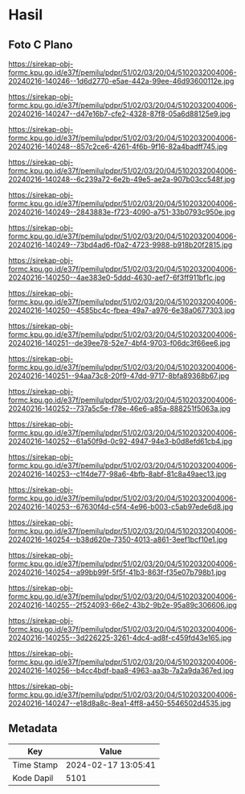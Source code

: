 # Hasil

## Foto C Plano

https://sirekap-obj-formc.kpu.go.id/e37f/pemilu/pdpr/51/02/03/20/04/5102032004006-20240216-140246--1d6d2770-e5ae-442a-99ee-46d93600112e.jpg

https://sirekap-obj-formc.kpu.go.id/e37f/pemilu/pdpr/51/02/03/20/04/5102032004006-20240216-140247--d47e16b7-cfe2-4328-87f8-05a6d88125e9.jpg

https://sirekap-obj-formc.kpu.go.id/e37f/pemilu/pdpr/51/02/03/20/04/5102032004006-20240216-140248--857c2ce6-4261-4f6b-9f16-82a4badff745.jpg

https://sirekap-obj-formc.kpu.go.id/e37f/pemilu/pdpr/51/02/03/20/04/5102032004006-20240216-140248--6c239a72-6e2b-49e5-ae2a-907b03cc548f.jpg

https://sirekap-obj-formc.kpu.go.id/e37f/pemilu/pdpr/51/02/03/20/04/5102032004006-20240216-140249--2843883e-f723-4090-a751-33b0793c950e.jpg

https://sirekap-obj-formc.kpu.go.id/e37f/pemilu/pdpr/51/02/03/20/04/5102032004006-20240216-140249--73bd4ad6-f0a2-4723-9988-b918b20f2815.jpg

https://sirekap-obj-formc.kpu.go.id/e37f/pemilu/pdpr/51/02/03/20/04/5102032004006-20240216-140250--4ae383e0-5ddd-4630-aef7-6f3ff911bf1c.jpg

https://sirekap-obj-formc.kpu.go.id/e37f/pemilu/pdpr/51/02/03/20/04/5102032004006-20240216-140250--4585bc4c-fbea-49a7-a976-6e38a0677303.jpg

https://sirekap-obj-formc.kpu.go.id/e37f/pemilu/pdpr/51/02/03/20/04/5102032004006-20240216-140251--de39ee78-52e7-4bf4-9703-f06dc3f66ee6.jpg

https://sirekap-obj-formc.kpu.go.id/e37f/pemilu/pdpr/51/02/03/20/04/5102032004006-20240216-140251--94aa73c8-20f9-47dd-9717-8bfa89368b67.jpg

https://sirekap-obj-formc.kpu.go.id/e37f/pemilu/pdpr/51/02/03/20/04/5102032004006-20240216-140252--737a5c5e-f78e-46e6-a85a-888251f5063a.jpg

https://sirekap-obj-formc.kpu.go.id/e37f/pemilu/pdpr/51/02/03/20/04/5102032004006-20240216-140252--61a50f9d-0c92-4947-94e3-b0d8efd61cb4.jpg

https://sirekap-obj-formc.kpu.go.id/e37f/pemilu/pdpr/51/02/03/20/04/5102032004006-20240216-140253--c1f4de77-98a6-4bfb-8abf-81c8a49aec13.jpg

https://sirekap-obj-formc.kpu.go.id/e37f/pemilu/pdpr/51/02/03/20/04/5102032004006-20240216-140253--67630f4d-c5f4-4e96-b003-c5ab97ede6d8.jpg

https://sirekap-obj-formc.kpu.go.id/e37f/pemilu/pdpr/51/02/03/20/04/5102032004006-20240216-140254--b38d620e-7350-4013-a861-3eef1bcf10e1.jpg

https://sirekap-obj-formc.kpu.go.id/e37f/pemilu/pdpr/51/02/03/20/04/5102032004006-20240216-140254--a99bb99f-5f5f-41b3-863f-f35e07b798b1.jpg

https://sirekap-obj-formc.kpu.go.id/e37f/pemilu/pdpr/51/02/03/20/04/5102032004006-20240216-140255--2f524093-66e2-43b2-9b2e-95a89c306606.jpg

https://sirekap-obj-formc.kpu.go.id/e37f/pemilu/pdpr/51/02/03/20/04/5102032004006-20240216-140255--3d226225-3261-4dc4-ad8f-c459fd43e165.jpg

https://sirekap-obj-formc.kpu.go.id/e37f/pemilu/pdpr/51/02/03/20/04/5102032004006-20240216-140256--b4cc4bdf-baa8-4963-aa3b-7a2a9da367ed.jpg

https://sirekap-obj-formc.kpu.go.id/e37f/pemilu/pdpr/51/02/03/20/04/5102032004006-20240216-140247--e18d8a8c-8ea1-4ff8-a450-5546502d4535.jpg


## Metadata

| Key        | Value               |
| ---------- | ------------------- |
| Time Stamp | 2024-02-17 13:05:41 |
| Kode Dapil | 5101                |



